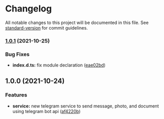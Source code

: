 # Changelog

All notable changes to this project will be documented in this file. See [standard-version](https://github.com/conventional-changelog/standard-version) for commit guidelines.

### [1.0.1](https://github.com/andreyunugro/moleculer-telegram/compare/v1.0.0...v1.0.1) (2021-10-25)


### Bug Fixes

* **index.d.ts:** fix module declaration ([eae02bd](https://github.com/andreyunugro/moleculer-telegram/commit/eae02bd6aa3cf8ad151ca4ec175aad82cb2bd1fe))

## 1.0.0 (2021-10-24)


### Features

* **service:** new telegram service to send message, photo, and document using telegram bot api ([af4220b](https://github.com/andreyunugro/moleculer-telegram-bot/commit/af4220bdc7cab3b1dd9b6508188e3393b022552c))
